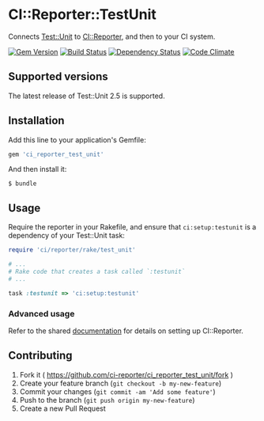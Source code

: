 # CI::Reporter::TestUnit

Connects [Test::Unit][tu] to [CI::Reporter][ci], and then to your CI
system.

[![Gem Version](https://badge.fury.io/rb/ci_reporter_test_unit.svg)](http://badge.fury.io/rb/ci_reporter_test_unit)
[![Build Status](https://travis-ci.org/ci-reporter/ci_reporter_test_unit.svg?branch=master)](https://travis-ci.org/ci-reporter/ci_reporter_test_unit)
[![Dependency Status](https://gemnasium.com/ci-reporter/ci_reporter_test_unit.svg)](https://gemnasium.com/ci-reporter/ci_reporter_test_unit)
[![Code Climate](https://codeclimate.com/github/ci-reporter/ci_reporter_test_unit.png)](https://codeclimate.com/github/ci-reporter/ci_reporter_test_unit)

[tu]: http://www.ruby-doc.org/stdlib-2.1.2/libdoc/test/unit/rdoc/Test/Unit.html
[ci]: https://github.com/ci-reporter/ci_reporter

## Supported versions

The latest release of Test::Unit 2.5 is supported.

## Installation

Add this line to your application's Gemfile:

```ruby
gem 'ci_reporter_test_unit'
```

And then install it:

```
$ bundle
```

## Usage

Require the reporter in your Rakefile, and ensure that
`ci:setup:testunit` is a dependency of your Test::Unit task:

```ruby
require 'ci/reporter/rake/test_unit'

# ...
# Rake code that creates a task called `:testunit`
# ...

task :testunit => 'ci:setup:testunit'
```

### Advanced usage

Refer to the shared [documentation][ci] for details on setting up
CI::Reporter.

## Contributing

1. Fork it ( https://github.com/ci-reporter/ci_reporter_test_unit/fork )
2. Create your feature branch (`git checkout -b my-new-feature`)
3. Commit your changes (`git commit -am 'Add some feature'`)
4. Push to the branch (`git push origin my-new-feature`)
5. Create a new Pull Request
